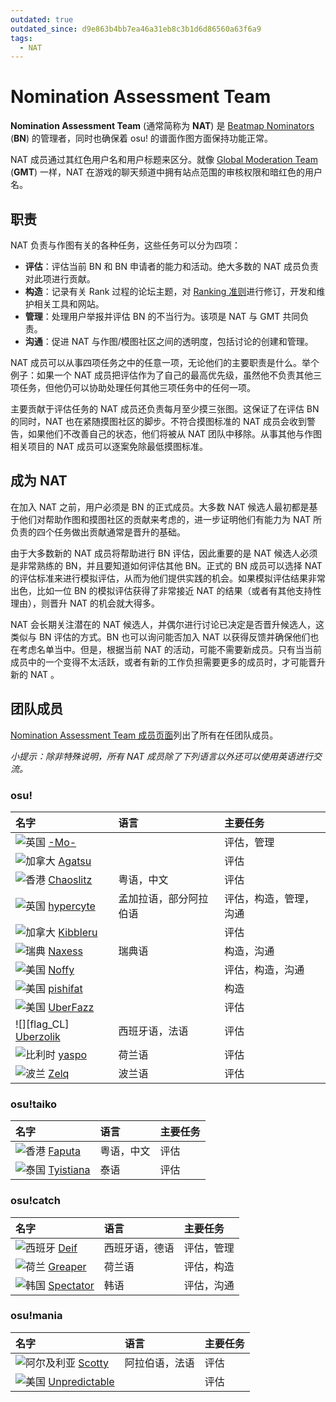 ```yaml
---
outdated: true
outdated_since: d9e863b4bb7ea46a31eb8c3b1d6d86560a63f6a9
tags:
  - NAT
---
```


# Nomination Assessment Team

**Nomination Assessment Team** (通常简称为 **NAT**) 是 [Beatmap Nominators](/wiki/People/The_Team/Beatmap_Nominators) (**BN**) 的管理者，同时也确保着 osu! 的谱面作图方面保持功能正常。

NAT 成员通过其红色用户名和用户标题来区分。就像 [Global Moderation Team](/wiki/People/The_Team/Global_Moderation_Team) (**GMT**) 一样，NAT 在游戏的聊天频道中拥有站点范围的审核权限和暗红色的用户名。

## 职责

NAT 负责与作图有关的各种任务，这些任务可以分为四项：

- **评估**：评估当前 BN 和 BN 申请者的能力和活动。绝大多数的 NAT 成员负责对此项进行贡献。
- **构造**：记录有关 Rank 过程的论坛主题，对 [Ranking 准则](/wiki/Ranking_Criteria)进行修订，开发和维护相关工具和网站。
- **管理**：处理用户举报并评估 BN 的不当行为。该项是 NAT 与 GMT 共同负责。
- **沟通**：促进 NAT 与作图/模图社区之间的透明度，包括讨论的创建和管理。

NAT 成员可以从事四项任务之中的任意一项，无论他们的主要职责是什么。举个例子：如果一个 NAT 成员把评估作为了自己的最高优先级，虽然他不负责其他三项任务，但他仍可以协助处理任何其他三项任务中的任何一项。

主要贡献于评估任务的 NAT 成员还负责每月至少摸三张图。这保证了在评估 BN 的同时，NAT 也在紧随摸图社区的脚步。不符合摸图标准的 NAT 成员会收到警告，如果他们不改善自己的状态，他们将被从 NAT 团队中移除。从事其他与作图相关项目的 NAT 成员可以逐案免除最低摸图标准。

## 成为 NAT

在加入 NAT 之前，用户必须是 BN 的正式成员。大多数 NAT 候选人最初都是基于他们对帮助作图和摸图社区的贡献来考虑的，进一步证明他们有能力为 NAT 所负责的四个任务做出贡献通常是晋升的基础。

由于大多数新的 NAT 成员将帮助进行 BN 评估，因此重要的是 NAT 候选人必须是非常熟练的 BN，并且要知道如何评估其他 BN。正式的 BN 成员可以选择 NAT 的评估标准来进行模拟评估，从而为他们提供实践的机会。如果模拟评估结果非常出色，比如一位 BN 的模拟评估获得了非常接近 NAT 的结果（或者有其他支持性理由），则晋升 NAT 的机会就大得多。

NAT 会长期关注潜在的 NAT 候选人，并偶尔进行讨论已决定是否晋升候选人，这类似与 BN 评估的方式。BN 也可以询问能否加入 NAT 以获得反馈并确保他们也在考虑名单当中。但是，根据当前 NAT 的活动，可能不需要新成员。只有当当前成员中的一个变得不太活跃，或者有新的工作负担需要更多的成员时，才可能晋升新的 NAT 。

## 团队成员

[Nomination Assessment Team 成员页面](https://osu.ppy.sh/groups/7)列出了所有在任团队成员。

*小提示：除非特殊说明，所有 NAT 成员除了下列语言以外还可以使用英语进行交流。*

### osu!

| 名字 | 语言 | 主要任务 |
| :-- | :-- | :-- |
| ![][flag_GB] [-Mo-](https://osu.ppy.sh/users/2202163) |  | 评估，管理 |
| ![][flag_CA] [Agatsu](https://osu.ppy.sh/users/5579871) |  | 评估 |
| ![][flag_HK] [Chaoslitz](https://osu.ppy.sh/users/3621552) | 粤语，中文 | 评估 |
| ![][flag_GB] [hypercyte](https://osu.ppy.sh/users/9155377) | 孟加拉语，部分阿拉伯语 | 评估，构造，管理，沟通 |
| ![][flag_CA] [Kibbleru](https://osu.ppy.sh/users/3193504) |  | 评估 |
| ![][flag_SE] [Naxess](https://osu.ppy.sh/users/8129817) | 瑞典语 | 构造，沟通 |
| ![][flag_US] [Noffy](https://osu.ppy.sh/users/1541323) |  | 评估，构造，沟通 |
| ![][flag_US] [pishifat](https://osu.ppy.sh/users/3178418) |  | 构造 |
| ![][flag_US] [UberFazz](https://osu.ppy.sh/users/8646059) |  | 评估 |
| ![][flag_CL] [Uberzolik](https://osu.ppy.sh/users/1314547) | 西班牙语，法语 | 评估 |
| ![][flag_BE] [yaspo](https://osu.ppy.sh/users/4945926) | 荷兰语 | 评估 |
| ![][flag_PL] [Zelq](https://osu.ppy.sh/users/8953955) | 波兰语 | 评估 |

### osu!taiko

| 名字 | 语言 | 主要任务 |
| :-- | :-- | :-- |
| ![][flag_HK] [Faputa](https://osu.ppy.sh/users/845733) | 粤语，中文 | 评估 |
| ![][flag_TH] [Tyistiana](https://osu.ppy.sh/users/1421452) | 泰语 | 评估 |

### osu!catch

| 名字 | 语言 | 主要任务 |
| :-- | :-- | :-- |
| ![][flag_ES] [Deif](https://osu.ppy.sh/users/318565) | 西班牙语，德语 | 评估，管理 |
| ![][flag_NL] [Greaper](https://osu.ppy.sh/users/2369776) | 荷兰语 | 评估，构造 |
| ![][flag_KR] [Spectator](https://osu.ppy.sh/users/702598) | 韩语 | 评估，沟通 |

### osu!mania

| 名字 | 语言 | 主要任务 |
| :-- | :-- | :-- |
| ![][flag_DZ] [Scotty](https://osu.ppy.sh/users/11085809) | 阿拉伯语，法语 | 评估 |
| ![][flag_US] [Unpredictable](https://osu.ppy.sh/users/7560872) |  | 评估 |

[flag_BE]: /wiki/shared/flag/BE.gif "比利时"
[flag_CA]: /wiki/shared/flag/CA.gif "加拿大"
[flag_DZ]: /wiki/shared/flag/DZ.gif "阿尔及利亚"
[flag_ES]: /wiki/shared/flag/ES.gif "西班牙"
[flag_GB]: /wiki/shared/flag/GB.gif "英国"
[flag_HK]: /wiki/shared/flag/HK.gif "香港"
[flag_KR]: /wiki/shared/flag/KR.gif "韩国"
[flag_NL]: /wiki/shared/flag/NL.gif "荷兰"
[flag_PL]: /wiki/shared/flag/PL.gif "波兰"
[flag_SE]: /wiki/shared/flag/SE.gif "瑞典"
[flag_TH]: /wiki/shared/flag/TH.gif "泰国"
[flag_US]: /wiki/shared/flag/US.gif "美国"
